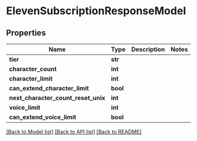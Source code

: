 # ElevenSubscriptionResponseModel

## Properties
Name | Type | Description | Notes
------------ | ------------- | ------------- | -------------
**tier** | **str** |  | 
**character_count** | **int** |  | 
**character_limit** | **int** |  | 
**can_extend_character_limit** | **bool** |  | 
**next_character_count_reset_unix** | **int** |  | 
**voice_limit** | **int** |  | 
**can_extend_voice_limit** | **bool** |  | 

[[Back to Model list]](../README.md#documentation-for-models) [[Back to API list]](../README.md#documentation-for-api-endpoints) [[Back to README]](../README.md)

